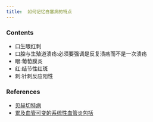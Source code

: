 ```yaml
---
title:  如何记忆白塞病的特点
--- 
```


### Contents
- 口生眼红刺
- 口腔与生殖道溃疡:必须要强调是反复溃疡而不是一次溃疡
- 眼:葡萄膜炎
- 红:结节性红斑
- 刺:针刺反应阳性
### References
- [贝赫切特病](/贝赫切特病)
- [累及血管可变的系统性血管炎包括](/累及血管可变的系统性血管炎包括)
